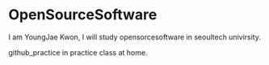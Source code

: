 # OpenSourceSoftware
I am YoungJae Kwon, I will study opensorcesoftware in seoultech univirsity.

github_practice in practice class at home.


